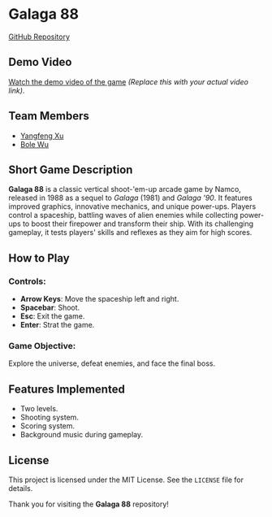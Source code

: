 # Galaga 88

[GitHub Repository](https://github.com/Bole05/Proyecto1-Galaga88)

## Demo Video

[Watch the demo video of the game](https://www.youtube.com/watch?v=ejemplo) *(Replace this with your actual video link)*.

## Team Members

- [Yangfeng Xu](https://github.com/yangfeng-xu)
- [Bole Wu](https://github.com/Bole05)

## Short Game Description

**Galaga 88** is a classic vertical shoot-'em-up arcade game by Namco, released in 1988 as a sequel to *Galaga* (1981) and *Galaga '90*. It features improved graphics, innovative mechanics, and unique power-ups. Players control a spaceship, battling waves of alien enemies while collecting power-ups to boost their firepower and transform their ship. With its challenging gameplay, it tests players' skills and reflexes as they aim for high scores.

## How to Play

### Controls:

- **Arrow Keys**: Move the spaceship left and right.
- **Spacebar**: Shoot.
- **Esc**: Exit the game.
- **Enter**: Strat the game.

### Game Objective:
Explore the universe, defeat enemies, and face the final boss.

## Features Implemented

- Two levels.
- Shooting system.
- Scoring system.
- Background music during gameplay.

## License

This project is licensed under the MIT License. See the `LICENSE` file for details.

Thank you for visiting the **Galaga 88** repository!
